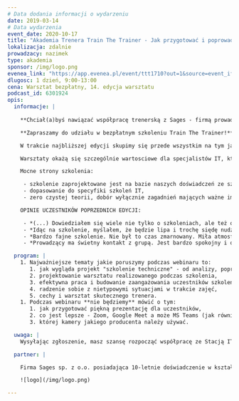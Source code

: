 ```yaml
---
# Data dodania informacji o wydarzeniu
date: 2019-03-14
# Data wydarzenia
event_date: 2020-10-17
title: "Akademia Trenera Train The Trainer - Jak przygotować i poprowadzić szkolenie techniczne"
lokalizacja: zdalnie
prowadzacy: nazimek
type: akademia
sponsor: /img/logo.png
evenea_link: "https://app.evenea.pl/event/ttt1710?out=1&source=event_iframe"
dlugosc: 1 dzień, 9:00-13:00
cena: Warsztat bezpłatny, 14. edycja warsztatu
podcast_id: 6301924
opis:
  informacje: |
    
    **Chciał(a)byś nawiązać współpracę trenerską z Sages - firmą prowadzącą specjalistyczne szkolenia technologiczne od ponad 10 lat?**

    **Zapraszamy do udziału w bezpłatnym szkoleniu Train The Trainer!**

    W trakcie najbliższej edycji skupimy się przede wszystkim na tym jak przygotować i poprowadzić szkolenie techniczne.

    Warsztaty okażą się szczególnie wartosciowe dla specjalistów IT, którzy chcieliby spróbować swoich sił w prowadzeniu szkoleń oraz tych, którzy posiadają juz doświadczenie trenerskie, ale czują że powinni podszkolić swoje umiejętności. Pozwolą bowiem stworzyć niepowtarzalny wizerunek trenerski oraz zdobyć wiedzę i umiejętności w zakresie prowadzenia i projektowania szkoleń, ze szczególnym uwzględnieniem specyfiki szkoleń IT. 

    Mocne strony szkolenia:

     - szkolenie zaprojektowane jest na bazie naszych doświadczeń ze szkoleniami, obejmujące ponad 9 lat pracy z dziesiątkami trenerów,
     - dopasowanie do specyfiki szkoleń IT,
     - zero czystej teorii, dobór wyłącznie zagadnień mających ważne implikacje praktyczne, warsztatowa formuła zajęć, bogata w różnorakie formy dydaktyczne wymagające zaangażowania uczestników.

    OPINIE UCZESTNIKÓW POPRZEDNICH EDYCJI:

     - *(...) Dowiedziałem się wiele nie tylko o szkoleniach, ale też o sobie samym. Dziękuję :)*
     - *Idąc na szkolenie, myślałem, że będzie lipa i trochę siędę nudził, ale było super i cieszę się, że poświęciłem na nie weekend. Dziękuję.*
     - *Bardzo fajne szkolenie. Nie był to czas zmarnowany. Miła atmosfera na szkoleniu - co oczywiście było zasługą prelegenta.*
     - *Prowadzący ma świetny kontakt z grupą. Jest bardzo spokojny i opanowany, co wspomaga otwartość uczestników. Ma umiejętność tworzenia bezpiecznego środowiska, w którym nie obawiam się zrobić błędu.*

  program: |
    1. Najważniejsze tematy jakie poruszymy podczas webinaru to:
       1. jak wygląda projekt "szkolenie techniczne" - od analizy, poprzez przygotowanie, prowadzenie oraz ewaluację osiągniętych wyników,
       2. projektowanie warsztatu realizowanego podczas szkolenia,
       3. efektywna praca i budowanie zaangażowania uczestników szkoleń stacjonarnych, zdalnych i hybrydowych,
       4. radzenie sobie z nietypowymi sytuacjami w trakcie zajęć,
       5. cechy i warsztat skutecznego trenera.
    1. Podczas webinaru **nie będziemy** mówić o tym:
       1. jak przygotować piękną prezentację dla uczestników,
       2. co jest lepsze - Zoom, Google Meet a może MS Teams (jak również Vi czy Emacs, Linux czy Windows),
       3. której kamery jakiego producenta należy używać.

  uwaga: |
    Wysyłając zgłoszenie, masz szansę rozpocząć współpracę ze Stacją IT i Sages w zakresie prowadzenia warsztatów i szkoleń (autorskich bądź istniejących już w naszej ofercie). Z wybranymi kandydatami skontaktujemy się drogą mailową lub telefonicznie. Liczba miejsc na szkoleniu jest ograniczona. Wybór uczestników będzie dokonywany na podstawie formularza rejestracyjnego oraz podanego profilu LinkedIn / Goldenline.

  partner: |

    Firma Sages sp. z o.o. posiadająca 10-letnie doświadczenie w kształceniu kadr w branży IT. Specjalizuje się w prowadzeniu szkoleń technologicznych otwartych i dedykowanych, których cechą wspólną niezależnie od tematyki szkolenia jest warsztatowa formuła zajęć koncentrująca się na przekazaniu praktycznych umiejętności uczestnikom. Prowadzi także dedykowane projekty reedukacyjne oraz współpracuje z uczelniami wyższymi wspierając realizację zaawansowanych przedmiotów programistycznych, a także prowadząc studia podyplomowe (Politechnika Warszawska, studia z obszaru Big Data). Sages jest stałym organizatorem eventów branżowych dla profesjonalistów IT w ramach inicjatywy Stacja.IT.

    ![logo](/img/logo.png)

---
```

